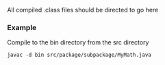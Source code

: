 All compiled .class files should be directed to go here

### Example
Compile to the bin directory from the src directory
```
javac -d bin src/package/subpackage/MyMath.java
```


